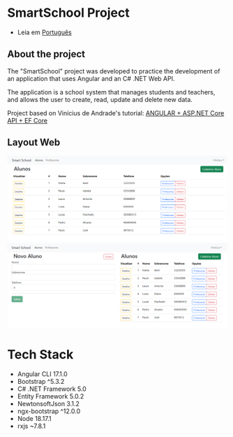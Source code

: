 # SmartSchool Project

* Leia em [Português](#)

## About the project
The "SmartSchool" project was developed to practice the development of an application that uses Angular and an C# .NET Web API.

The application is a school system that manages students and teachers, and allows the user to create, read, update and delete new data.

Project based on Vinícius de Andrade's tutorial: [ANGULAR + ASP.NET Core API + EF Core](https://www.youtube.com/playlist?list=PLWNaqtzH6CWSbIYlgMDQZNrwDG3gHw7wa)

## Layout Web
![Web1](https://raw.githubusercontent.com/kelvin-feltrin/SmartSchool/main/assets/Web-1.png) 
![Web2](https://raw.githubusercontent.com/kelvin-feltrin/SmartSchool/main/assets/Web-2.png) 

# Tech Stack
- Angular CLI 17.1.0
- Bootstrap ^5.3.2
- C# .NET Framework 5.0
- Entity Framework 5.0.2
- NewtonsoftJson 3.1.2
- ngx-bootstrap ^12.0.0
- Node 18.17.1
- rxjs ~7.8.1
